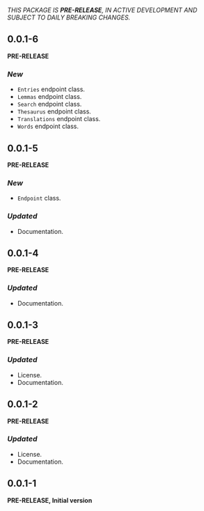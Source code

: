 <!-- 
BSD 3-Clause License
Copyright (c) 2022, GM Consult Pty Ltd
All rights reserved. 
-->

*THIS PACKAGE IS **PRE-RELEASE**, IN ACTIVE DEVELOPMENT AND SUBJECT TO DAILY BREAKING CHANGES.*


## 0.0.1-6
**PRE-RELEASE**

### *New*
* `Entries` endpoint class.
* `Lemmas` endpoint class.
* `Search` endpoint class.
* `Thesaurus` endpoint class.
* `Translations` endpoint class.
* `Words` endpoint class.

## 0.0.1-5
**PRE-RELEASE**

### *New*
* `Endpoint` class.

### *Updated*
* Documentation.

## 0.0.1-4
**PRE-RELEASE**

### *Updated*
* Documentation.

## 0.0.1-3
**PRE-RELEASE**

### *Updated*
* License.
* Documentation.

## 0.0.1-2
**PRE-RELEASE**

### *Updated*
* License.
* Documentation.

## 0.0.1-1
**PRE-RELEASE, Initial version**

<!-- 
### *Breaking changes*
* None

### *New*
* New package

### *Bug fixes*

### *Updated*
* Dependencies.
* Tests.
* Documentation.
* Examples. 
-->